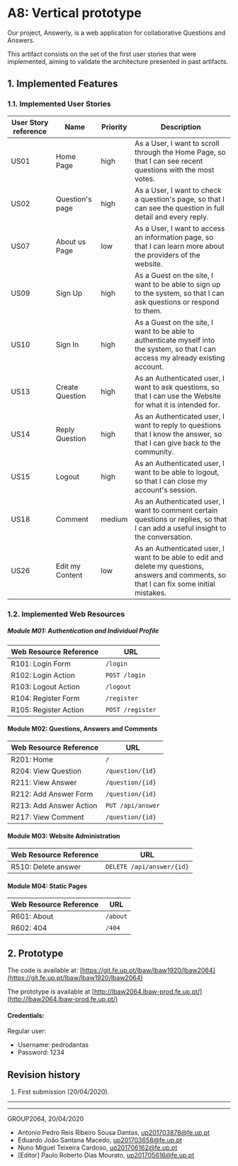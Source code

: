 # A8: Vertical prototype

Our project, Answerly, is a web application for collaborative Questions and Answers.

This artifact consists on the set of the first user stories that were implemented, aiming to validate the architecture presented in past artifacts.

## 1. Implemented Features

### 1.1. Implemented User Stories

| User Story reference | Name                   | Priority                   | Description                   |
| -------------------- | ---------------------- | -------------------------- | ----------------------------- |
| US01       | Home Page        | high     |  As a User, I want to scroll through the Home Page, so that I can see recent questions with the most votes. |
| US02       | Question's page | high     |  As a User, I want to check a question's page, so that I can see the question in full detail and every reply.        |
| US07      | About us Page     | low      |  As a User, I want to access an information page, so that I can learn more about the providers of the website.         |
| US09       | Sign Up               | high     | As a Guest on the site, I want to be able to sign up to the system, so that I can ask questions or respond to them. |
| US10       | Sign In               | high     | As a Guest on the site, I want to be able to authenticate myself into the system, so that I can access my already existing account.  |
| US13       | Create Question                      | high     |  As an Authenticated user, I want to ask questions, so that I can use the Website for what it is intended for.  |                                         
| US14       | Reply Question                    | high     |  As an Authenticated user, I want to reply to questions that I know the answer, so that I can give back to the community.                              |
| US15       | Logout                   | high     |  As an Authenticated user, I want to be able to logout, so that I can close my account's session.   |
| US18       | Comment                  | medium   |  As an Authenticated user, I want to comment certain questions or replies, so that I can add a useful insight to the conversation.    |
| US26       | Edit my Content          | low      |  As an Authenticated user, I want to be able to edit and delete my questions, answers and comments, so that I can fix some initial mistakes. |        


### 1.2. Implemented Web Resources

##### Module M01: Authentication and Individual Profile  

| Web Resource Reference | URL                            |
| ---------------------- | ------------------------------ |
| R101: Login Form | ```/login``` |
| R102: Login Action | ```POST /login``` |
| R103: Logout Action | ```/logout``` |
| R104: Register Form | ```/register``` |
| R105: Register Action | ```POST /register``` |


#### Module M02: Questions, Answers and Comments

| Web Resource Reference | URL                            |
| ---------------------- | ------------------------------ |
| R201: Home | ```/``` |
| R204: View Question | ```/question/{id}``` |
| R211: View Answer  | ```/question/{id}``` |
| R212: Add Answer Form | ```/question/{id}``` |
| R213: Add Answer Action | ```PUT /api/answer```|
| R217: View Comment | ```/question/{id}``` |

#### Module M03: Website Administration

| Web Resource Reference | URL                            |
| ---------------------- | ------------------------------ |
| R510: Delete answer | ```DELETE /api/answer/{id}``` |


#### Module M04: Static Pages

| Web Resource Reference | URL                            |
| ---------------------- | ------------------------------ |
| R601: About | ```/about``` |
| R602: 404 | ```/404``` |

## 2. Prototype

The code is available at: [https://git.fe.up.pt/lbaw/lbaw1920/lbaw2064](https://git.fe.up.pt/lbaw/lbaw1920/lbaw2064)

The prototype is available at [http://lbaw2064.lbaw-prod.fe.up.pt/](http://lbaw2064.lbaw-prod.fe.up.pt/)


#### Credentials:
Regular user:

* Username: pedrodantas
* Password: 1234

## Revision history
1. First submission (20/04/2020).
------

***
GROUP2064, 20/04/2020
- Antonio Pedro Reis Ribeiro Sousa Dantas, up201703878@fe.up.pt
- Eduardo João Santana Macedo, up201703658@fe.up.pt
- Nuno Miguel Teixeira Cardoso, up201706162@fe.up.pt
- [Editor] Paulo Roberto Dias Mourato, up201705616@fe.up.pt